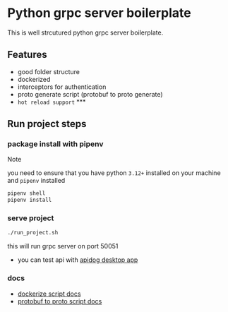 # Python grpc server boilerplate
This is well strcutured python grpc server boilerplate.

## Features
* good folder structure
* dockerized
* interceptors for authentication
* proto generate script (protobuf to proto generate)
* `hot reload support` ***

## Run project steps

### package install with pipenv

> [!NOTE]  
> you need to ensure that you have python `3.12+` installed on your machine and `pipenv` installed

```bash
pipenv shell
pipenv install
```

### serve project

```bash
./run_project.sh
```
this will run grpc server on port 50051

* you can test api with [apidog desktop app](https://apidog.com/)

### docs

* [dockerize script docs](_docs/docker.md)
* [protobuf to proto script docs](_docs/proto-buff.md)
